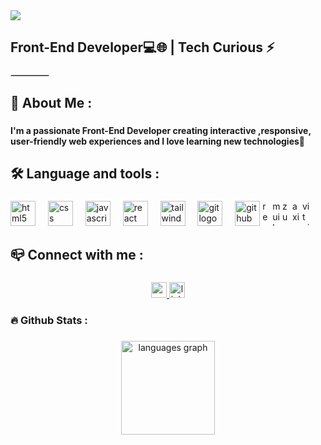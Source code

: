 <div>
  <img style="100%" src="https://capsule-render.vercel.app/api?type=rect&height=100&section=header&reversal=false&text=Hi%20there%20%F0%9F%91%8B%20I'm%20negin%20Zolghadr&fontSize=35&fontColor=FFFFFF&fontAlign=50&fontAlignY=50&stroke=-&animation=fadeIn&descSize=20&descAlign=50&descAlignY=50&textBg=false&color=gradient"  />
</div>

###

<h2 align="left">Front-End Developer💻🌐 | Tech Curious ⚡</h2>

###
<hr style="width:60px; border:1px solid #ccc; margin-left:0">

<h2 align="left">🌟  About Me :</h2>

###

<h4 align="left">I'm a passionate Front-End Developer creating interactive ,responsive, user-friendly web experiences and I love learning new technologies🚀</h4>

###

<h2 align="left">🛠 Language and tools :</h2>

###

<div align="left">
  <img src="https://cdn.jsdelivr.net/gh/devicons/devicon/icons/html5/html5-original.svg" height="40" alt="html5 logo"  />
  <img width="12" />
  <img src="https://cdn.jsdelivr.net/gh/devicons/devicon/icons/css3/css3-original.svg" height="40" alt="css logo"  />
  <img width="12" />
  <img src="https://cdn.jsdelivr.net/gh/devicons/devicon/icons/javascript/javascript-original.svg" height="40" alt="javascript logo"  />
  <img width="12" />
  <img src="https://cdn.jsdelivr.net/gh/devicons/devicon/icons/react/react-original.svg" height="40" alt="react logo"  />
  <img width="12" />
  <img src="https://cdn.simpleicons.org/tailwindcss/06B6D4" height="40" alt="tailwindcss logo"  />
  <img width="12" />
  <img src="https://cdn.jsdelivr.net/gh/devicons/devicon/icons/git/git-original.svg" height="40" alt="git logo"  />
  <img width="12" />
  <img src="https://cdn.jsdelivr.net/gh/devicons/devicon/icons/github/github-original.svg" height="40" alt="github logo"  />
  <img src="https://cdn.jsdelivr.net/gh/devicons/devicon@latest/icons/reactrouter/reactrouter-original.svg" width="12" height="40" alt="reactrouter logo"/>
  <img src="https://cdn.jsdelivr.net/gh/devicons/devicon@latest/icons/materialui/materialui-plain.svg"  width="12" height="40" alt="mui logo"/>
  <img src="https://cdn.jsdelivr.net/gh/devicons/devicon@latest/icons/zustand/zustand-original.svg"  width="12" height="40" alt="zustand logo"/>
  <img src="https://cdn.jsdelivr.net/gh/devicons/devicon@latest/icons/axios/axios-plain.svg"  width="12" height="40" alt="axios logo"/>
  <img src="https://cdn.jsdelivr.net/gh/devicons/devicon@latest/icons/vitejs/vitejs-original.svg"  width="12" height="40" alt="vitejs logo"/>

</div>

###

<h2 align="left">📪 Connect with me :</h2>

###

<div align="center">
  <a href="zahra.zolghadr.dev@gmail.com" target="_blank">
    <img src="https://img.shields.io/static/v1?message=Gmail&logo=gmail&label=&color=D14836&logoColor=white&labelColor=&style=plastic" height="25" alt="gmail logo"  />
  </a>
  <a href="https://www.linkedin.com/in/zahra-zolghadr-a0642838b" target="_blank">
    <img src="https://img.shields.io/static/v1?message=LinkedIn&logo=linkedin&label=&color=0077B5&logoColor=white&labelColor=&style=plastic" height="25" alt="linkedin logo"  />
  </a>
</div>

###

<h3 align="left">🔥  Github Stats :</h3>

###

<div align="center">
  <img src="https://github-readme-stats.vercel.app/api/top-langs?username=neginzdr&locale=en&hide_title=false&layout=compact&card_width=320&langs_count=5&theme=dracula&hide_border=false&order=2" height="150" alt="languages graph"  />
</div>

###

